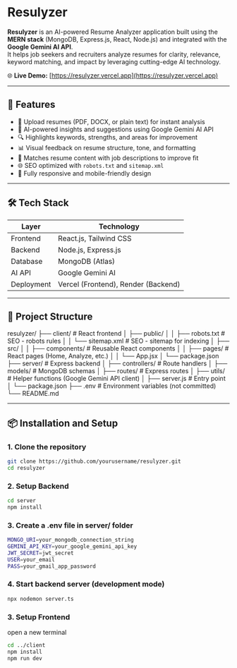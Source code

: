 # Resulyzer

**Resulyzer** is an AI-powered Resume Analyzer application built using the **MERN stack** (MongoDB, Express.js, React, Node.js) and integrated with the **Google Gemini AI API**.  
It helps job seekers and recruiters analyze resumes for clarity, relevance, keyword matching, and impact by leveraging cutting-edge AI technology.

🌐 **Live Demo:** [https://resulyzer.vercel.app](https://resulyzer.vercel.app)

---

## 🚀 Features

- 📄 Upload resumes (PDF, DOCX, or plain text) for instant analysis
- 🤖 AI-powered insights and suggestions using Google Gemini AI API
- 🔍 Highlights keywords, strengths, and areas for improvement
- 📊 Visual feedback on resume structure, tone, and formatting
- 💼 Matches resume content with job descriptions to improve fit
- 🌐 SEO optimized with `robots.txt` and `sitemap.xml`
- 📱 Fully responsive and mobile-friendly design

---

## 🛠️ Tech Stack

| Layer     | Technology                  |
|-----------|-----------------------------|
| Frontend  | React.js, Tailwind CSS       |
| Backend   | Node.js, Express.js          |
| Database  | MongoDB (Atlas)              |
| AI API    | Google Gemini AI             |
| Deployment| Vercel (Frontend), Render (Backend) |

---

## 📁 Project Structure

resulyzer/
├── client/ # React frontend
│ ├── public/
│ │ ├── robots.txt # SEO - robots rules
│ │ └── sitemap.xml # SEO - sitemap for indexing
│ ├── src/
│ │ ├── components/ # Reusable React components
│ │ ├── pages/ # React pages (Home, Analyze, etc.)
│ │ └── App.jsx
│ └── package.json
├── server/ # Express backend
│ ├── controllers/ # Route handlers
│ ├── models/ # MongoDB schemas
│ ├── routes/ # Express routes
│ ├── utils/ # Helper functions (Google Gemini API client)
│ ├── server.js # Entry point
│ └── package.json
├── .env # Environment variables (not committed)
└── README.md


---

## 📦 Installation and Setup

### 1. Clone the repository

```bash
git clone https://github.com/yourusername/resulyzer.git
cd resulyzer
```

### 2. Setup Backend

```bash
cd server
npm install
```

### 3. Create a .env file in server/ folder

```bash
MONGO_URI=your_mongodb_connection_string
GEMINI_API_KEY=your_google_gemini_api_key
JWT_SECRET=jwt_secret
USER=your_email
PASS=your_gmail_app_password
```

### 4. Start backend server (development mode)

```bash
npx nodemon server.ts
```

### 3. Setup Frontend
open a new terminal

```bash
cd ../client
npm install
npm run dev
```
